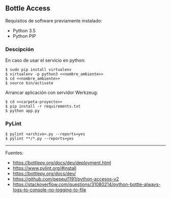 ## Bottle Access

Requisitos de software previamente instalado:

+ Python 3.5
+ Python PIP

### Descipción

En caso de usar el servicio en python:

    $ sudo pip install virtualenv
    $ virtualenv -p python3 <<nombre_ambiente>>
    $ cd <<nombre_ambiente>>
    $ source bin/activate

Arrancar aplicación con servidor Werkzeug:

    $ cd <<carpeta-proyecto>>
    $ pip install -r requirements.txt
    $ python app.py

### PyLint

    $ pylint <archivo>.py --reports=yes
    $ pylint **/*.py --reports=yes

---

Fuentes:

+ https://bottlepy.org/docs/dev/deployment.html
+ https://www.pylint.org/#install
+ https://bottlepy.org/docs/dev/
+ https://github.com/pepeul1191/python-accesos-v2
+ https://stackoverflow.com/questions/31080214/python-bottle-always-logs-to-console-no-logging-to-file
